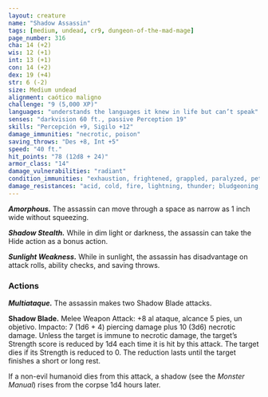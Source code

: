 ```yaml
---
layout: creature
name: "Shadow Assassin"
tags: [medium, undead, cr9, dungeon-of-the-mad-mage]
page_number: 316
cha: 14 (+2)
wis: 12 (+1)
int: 13 (+1)
con: 14 (+2)
dex: 19 (+4)
str: 6 (-2)
size: Medium undead
alignment: caótico maligno
challenge: "9 (5,000 XP)"
languages: "understands the languages it knew in life but can’t speak"
senses: "darkvision 60 ft., passive Perception 19"
skills: "Percepción +9, Sigilo +12"
damage_immunities: "necrotic, poison"
saving_throws: "Des +8, Int +5"
speed: "40 ft."
hit_points: "78 (12d8 + 24)"
armor_class: "14"
damage_vulnerabilities: "radiant"
condition_immunities: "exhaustion, frightened, grappled, paralyzed, petrified, poisoned, prone, restrained"
damage_resistances: "acid, cold, fire, lightning, thunder; bludgeoning, piercing, and slashing from nonmagical attacks"
---
```


***Amorphous.*** The assassin can move through a space as narrow as 1 inch wide without squeezing.

***Shadow Stealth.*** While in dim light or darkness, the assassin can take the Hide action as a bonus action.

***Sunlight Weakness.*** While in sunlight, the assassin has disadvantage on attack rolls, ability checks, and saving throws.

### Actions

***Multiataque.*** The assassin makes two Shadow Blade attacks.

**Shadow Blade.** Melee Weapon Attack: +8 al ataque, alcance 5 pies, un objetivo. Impacto: 7 (1d6 + 4) piercing damage plus 10 (3d6) necrotic damage. Unless the target is immune to necrotic damage, the target’s Strength score is reduced by 1d4 each time it is hit by this attack. The target dies if its Strength is reduced to 0. The reduction lasts until the target finishes a short or long rest.

If a non-evil humanoid dies from this attack, a shadow (see the *Monster Manual*) rises from the corpse 1d4 hours later.